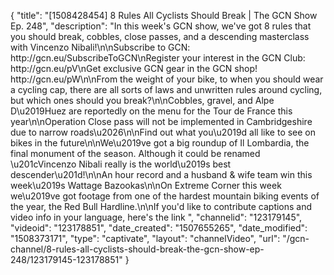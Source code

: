{
    "title": "[1508428454] 8 Rules All Cyclists Should Break | The GCN Show Ep. 248",
    "description": "In this week's GCN show, we've got 8 rules that you should break, cobbles, close passes, and a descending masterclass with Vincenzo Nibali!\n\nSubscribe to GCN: http:\/\/gcn.eu\/SubscribeToGCN\nRegister your interest in the GCN Club: http:\/\/gcn.eu\/pV\nGet exclusive GCN gear in the GCN shop! http:\/\/gcn.eu\/pW\n\nFrom the weight of your bike, to when you should wear a cycling cap, there are all sorts of laws and unwritten rules around cycling, but which ones should you break?\n\nCobbles, gravel, and Alpe D\u2019Huez are reportedly on the menu for the Tour de France this year\n\nOperation Close pass will not be implemented in Cambridgeshire due to narrow roads\u2026\n\nFind out what you\u2019d all like to see on bikes in the future\n\nWe\u2019ve got a big roundup of Il Lombardia, the final monument of the season. Although it could be renamed \u201cVincenzo Nibali really is the world\u2019s best descender\u201d!\n\nAn hour record and a husband & wife team win this week\u2019s Wattage Bazookas\n\nOn Extreme Corner this week we\u2019ve got footage from one of the hardest mountain biking events of the year, the Red Bull Hardline.\n\nIf you'd like to contribute captions and video info in your language, here's the link ",
    "channelid": "123179145",
    "videoid": "123178851",
    "date_created": "1507655265",
    "date_modified": "1508373171",
    "type": "captivate",
    "layout": "channelVideo",
    "url": "\/gcn-channel\/8-rules-all-cyclists-should-break-the-gcn-show-ep-248\/123179145-123178851"
}
